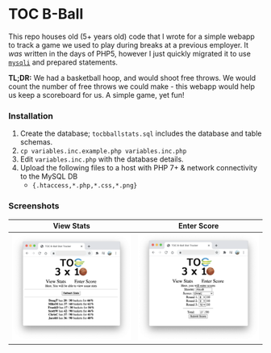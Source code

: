# TOC B-Ball

This repo houses old (5+ years old) code that I wrote for a simple webapp to track a game we used to play during breaks
at a previous employer. It *was* written in the days of PHP5, however I just quickly migrated it to use 
[`mysqli`](https://www.php.net/manual/en/book.mysqli.php) and prepared statements.

**TL;DR:** We had a basketball hoop, and would shoot free throws.
We would count the number of free throws we could make - this webapp would help us keep a scoreboard for us. A simple game, yet fun!

### Installation
1. Create the database; `tocbballstats.sql` includes the database and table schemas.
1. `cp variables.inc.example.php variables.inc.php`
1. Edit `variables.inc.php` with the database details.
1. Upload the following files to a host with PHP 7+ & network connectivity to the MySQL DB
    - `{.htaccess,*.php,*.css,*.png}`

### Screenshots
|         View Stats           |           Enter Score           |
:-----------------------------:|:--------------------------------:
![](screenshots/viewstats.png) | ![](screenshots/enterscore.png)

